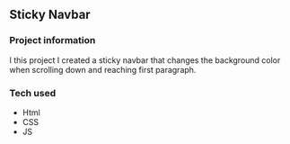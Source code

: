 ## Sticky Navbar

### Project information

I this project I created a sticky navbar that changes the background color when scrolling down and reaching first paragraph. 

### Tech used

- Html
- CSS
- JS
